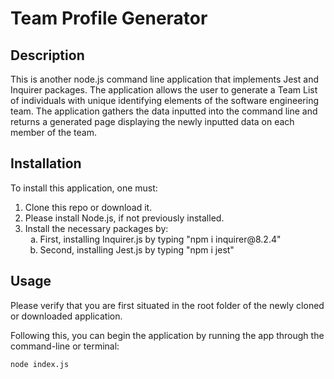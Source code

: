 <h1>Team Profile Generator</h1>
<h2>Description</h2>
<p>This is another node.js command line application that implements Jest and Inquirer packages. The application allows the user to generate a Team List of individuals with unique identifying elements of the software engineering team. The application gathers the data inputted into the command line and returns a generated page displaying the newly inputted data on each member of the team.</p>
<h2>Installation</h2>
<p>To install this application, one must:</p>
<ol>
    <li>Clone this repo or download it.</li>
    <li>Please install Node.js, if not previously installed.</li>
    <li>Install the necessary packages by: 
        <ol type="a">
            <li>First, installing Inquirer.js by typing "npm i inquirer@8.2.4"</li>
            <li>Second, installing Jest.js by typing "npm i jest"</li>
        </ol>
    </li>
</ol>
<h2>Usage</h2>
<p>Please verify that you are first situated in the root folder of the newly cloned or downloaded application.</p>
<p>Following this, you can begin the application by running the app through the command-line or terminal:</p>
<pre><code>node index.js</code></pre>

